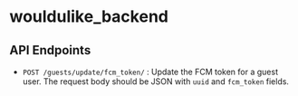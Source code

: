 # wouldulike_backend

## API Endpoints

- `POST /guests/update/fcm_token/` : Update the FCM token for a guest user. The request body should be JSON with `uuid` and `fcm_token` fields.
